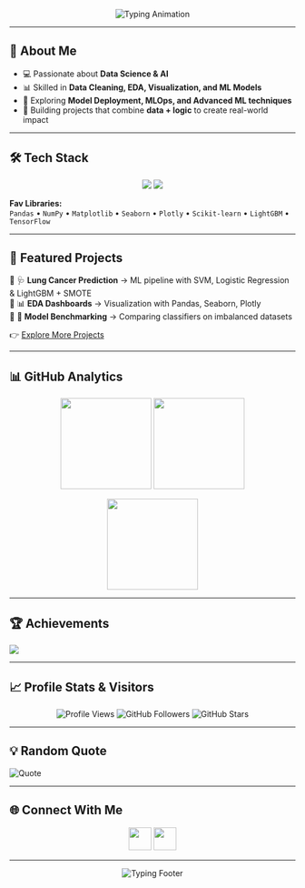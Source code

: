 <!-- Banner with Typing Animation -->
<p align="center">
  <img src="https://readme-typing-svg.herokuapp.com?font=Fira+Code&pause=1000&color=4F46E5&center=true&vCenter=true&width=600&lines=Hi+👋,+I'm+Rahul;Aspiring+Data+Scientist;Machine+Learning+Enthusiast;Lifelong+Learner+🚀" alt="Typing Animation" />
</p>

---

## 💫 About Me  
- 💻 Passionate about **Data Science & AI**  
- 📊 Skilled in **Data Cleaning, EDA, Visualization, and ML Models**  
- 🚀 Exploring **Model Deployment, MLOps, and Advanced ML techniques**  
- 🎯 Building projects that combine **data + logic** to create real-world impact  

---

## 🛠 Tech Stack  
<p align="center">
  <img src="https://skillicons.dev/icons?i=python,r,mysql,tensorflow" />
  <img src="https://skillicons.dev/icons?i=git,github,vscode" />
</p>

**Fav Libraries:**  
`Pandas` • `NumPy` • `Matplotlib` • `Seaborn` • `Plotly` • `Scikit-learn` • `LightGBM` • `TensorFlow`

---

## 📂 Featured Projects  
🔹 🩺 **Lung Cancer Prediction** → ML pipeline with SVM, Logistic Regression & LightGBM + SMOTE  
🔹 📊 **EDA Dashboards** → Visualization with Pandas, Seaborn, Plotly  
🔹 🤖 **Model Benchmarking** → Comparing classifiers on imbalanced datasets  

👉 [Explore More Projects](https://github.com/poterahul6453?tab=repositories)

---

## 📊 GitHub Analytics  
<p align="center">
  <img src="https://github-readme-stats.vercel.app/api?username=poterahul6453&show_icons=true&theme=tokyonight&hide_border=true" height="160"/>
  <img src="https://github-readme-streak-stats.herokuapp.com/?user=poterahul6453&theme=tokyonight&hide_border=true" height="160"/>
</p>
<p align="center">
  <img src="https://github-readme-stats.vercel.app/api/top-langs/?username=poterahul6453&layout=compact&theme=tokyonight&hide_border=true" height="160"/>
</p>

---

## 🏆 Achievements  
![](https://github-profile-trophy.vercel.app/?username=poterahul6453&theme=darkhub&no-frame=true&margin-w=10&row=1)

---

## 📈 Profile Stats & Visitors  
<p align="center">
  <img src="https://komarev.com/ghpvc/?username=poterahul6453&label=Profile+Views&color=blue&style=flat" alt="Profile Views" />
  <img src="https://img.shields.io/github/followers/poterahul6453?label=Followers&style=social" alt="GitHub Followers" />
  <img src="https://img.shields.io/github/stars/poterahul6453?affiliations=OWNER&style=social" alt="GitHub Stars" />
</p>

---

## 💡 Random Quote  
![Quote](https://quotes-github-readme.vercel.app/api?type=horizontal&theme=tokyonight)

---

## 🌐 Connect With Me  
<p align="center">
  <a href="https://linkedin.com/in/rahulpote" target="_blank"><img src="https://skillicons.dev/icons?i=linkedin" height="40"/></a>
  <a href="mailto:poterahul6453@gmail.com"><img src="https://skillicons.dev/icons?i=gmail" height="40"/></a>
</p>

---

<!-- Animated Wave Footer -->
<p align="center">
  <img src="https://readme-typing-svg.herokuapp.com?font=Fira+Code&size=22&duration=4000&pause=1000&center=true&vCenter=true&width=650&lines=Made+with+❤️+and+Python+by+Rahul;Turning+Data+into+Insights+📊;Keep+Learning+%7C+Keep+Building+🚀" alt="Typing Footer" />
</p>
